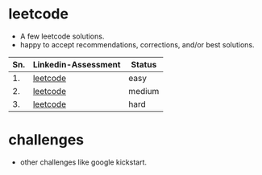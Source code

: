 # leetcode
- A few leetcode solutions.
- happy to accept recommendations, corrections, and/or best solutions.

| Sn.   | Linkedin-Assessment | Status |
| ----- | ----- | ----- |
| 1.    | [leetcode](https://github.com/delzadbamji/leetcode/blob/main/leetocde-easy/leetcode-easy.md) | easy |
| 2.    | [leetcode](https://github.com/delzadbamji/leetcode/blob/main/RotateArray/question.md) | medium |
| 3.    | [leetcode](https://github.com/delzadbamji/leetcode/blob/main/leetocde-hard/leetcode-hard.md) | hard |


# challenges
 - other challenges like google kickstart.
